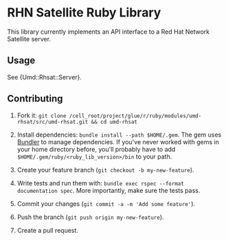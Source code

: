 # RHN Satellite Ruby Library #

This library currently implements an API interface to a Red Hat Network Satellite server.

## Usage ##

See {Umd::Rhsat::Server}.

## Contributing ##

1. Fork it: `git clone /cell_root/project/glue/r/ruby/modules/umd-rhsat/src/umd-rhsat.git && cd umd-rhsat`

2. Install dependencies: `bundle install --path $HOME/.gem`.  The gem uses
[Bundler](http://bundler.io/) to manage dependencies. If you've never worked
with gems in your home directory before, you'll probably have to add
`$HOME/.gem/ruby/<ruby_lib_version>/bin` to your path. 

3. Create your feature branch (`git checkout -b my-new-feature`).

4. Write tests and run them with:
`bundle exec rspec --format documentation spec`.
More importantly, make sure the tests pass.

5. Commit your changes (`git commit -a -m 'Add some feature'`).

6. Push the branch (`git push origin my-new-feature`).

7. Create a pull request.
